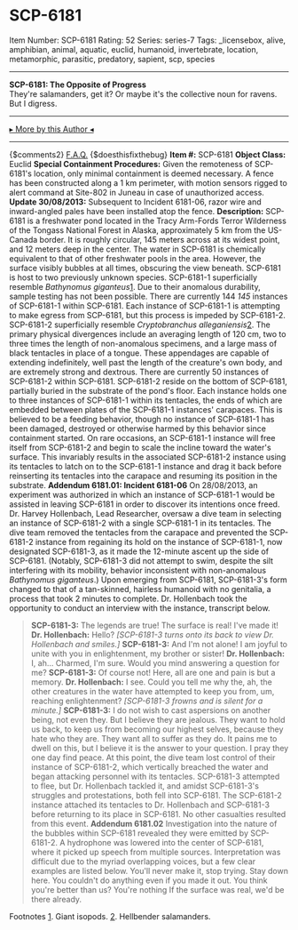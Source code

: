 # SCP-6181
Item Number: SCP-6181
Rating: 52
Series: series-7
Tags: _licensebox, alive, amphibian, animal, aquatic, euclid, humanoid, invertebrate, location, metamorphic, parasitic, predatory, sapient, scp, species

---

**SCP-6181: The Opposite of Progress**  
They're salamanders, get it? Or maybe it's the collective noun for ravens. But I digress.
* * *
[▸ More by this Author ◂](http://scp-wiki.wikidot.com/personnel-file-t-lees)
* * *
{$comments2}
[F.A.Q.](https://scp-wiki.wikidot.com/component:info-ayers)
{$doesthisfixthebug}
**Item #:** SCP-6181
**Object Class:** Euclid
**Special Containment Procedures:** Given the remoteness of SCP-6181's location, only minimal containment is deemed necessary. A fence has been constructed along a 1 km perimeter, with motion sensors rigged to alert command at Site-802 in Juneau in case of unauthorized access.
**Update 30/08/2013:** Subsequent to Incident 6181-06, razor wire and inward-angled pales have been installed atop the fence.
**Description:** SCP-6181 is a freshwater pond located in the Tracy Arm-Fords Terror Wilderness of the Tongass National Forest in Alaska, approximately 5 km from the US-Canada border. It is roughly circular, 145 meters across at its widest point, and 12 meters deep in the center.
The water in SCP-6181 is chemically equivalent to that of other freshwater pools in the area. However, the surface visibly bubbles at all times, obscuring the view beneath.
SCP-6181 is host to two previously unknown species.
SCP-6181-1 superficially resemble _Bathynomus giganteus_[1](javascript:;). Due to their anomalous durability, sample testing has not been possible. There are currently 144 _145_ instances of SCP-6181-1 within SCP-6181. Each instance of SCP-6181-1 is attempting to make egress from SCP-6181, but this process is impeded by SCP-6181-2.
SCP-6181-2 superficially resemble _Cryptobranchus alleganiensis_[2](javascript:;). The primary physical divergences include an averaging length of 120 cm, two to three times the length of non-anomalous specimens, and a large mass of black tentacles in place of a tongue. These appendages are capable of extending indefinitely, well past the length of the creature's own body, and are extremely strong and dextrous. There are currently 50 instances of SCP-6181-2 within SCP-6181.
SCP-6181-2 reside on the bottom of SCP-6181, partially buried in the substrate of the pond's floor. Each instance holds one to three instances of SCP-6181-1 within its tentacles, the ends of which are embedded between plates of the SCP-6181-1 instances' carapaces. This is believed to be a feeding behavior, though no instance of SCP-6181-1 has been damaged, destroyed or otherwise harmed by this behavior since containment started.
On rare occasions, an SCP-6181-1 instance will free itself from SCP-6181-2 and begin to scale the incline toward the water's surface. This invariably results in the associated SCP-6181-2 instance using its tentacles to latch on to the SCP-6181-1 instance and drag it back before reinserting its tentacles into the carapace and resuming its position in the substrate.
**Addendum 6181.01: Incident 6181-06**
On 28/08/2013, an experiment was authorized in which an instance of SCP-6181-1 would be assisted in leaving SCP-6181 in order to discover its intentions once freed. Dr. Harvey Hollenbach, Lead Researcher, oversaw a dive team in selecting an instance of SCP-6181-2 with a single SCP-6181-1 in its tentacles. The dive team removed the tentacles from the carapace and prevented the SCP-6181-2 instance from regaining its hold on the instance of SCP-6181-1, now designated SCP-6181-3, as it made the 12-minute ascent up the side of SCP-6181.
(Notably, SCP-6181-3 did not attempt to swim, despite the silt interfering with its mobility, behavior inconsistent with non-anomalous _Bathynomus giganteus_.)
Upon emerging from SCP-6181, SCP-6181-3's form changed to that of a tan-skinned, hairless humanoid with no genitalia, a process that took 2 minutes to complete. Dr. Hollenbach took the opportunity to conduct an interview with the instance, transcript below.
> **SCP-6181-3:** The legends are true! The surface is real! I've made it!
> **Dr. Hollenbach:** Hello?
> _[SCP-6181-3 turns onto its back to view Dr. Hollenbach and smiles.]_
> **SCP-6181-3:** And I'm not alone! I am joyful to unite with you in enlightenment, my brother or sister!
> **Dr. Hollenbach:** I, ah… Charmed, I'm sure. Would you mind answering a question for me?
> **SCP-6181-3:** Of course not! Here, all are one and pain is but a memory.
> **Dr. Hollenbach:** I see. Could you tell me why the, ah, the other creatures in the water have attempted to keep you from, um, reaching enlightenment?
> _[SCP-6181-3 frowns and is silent for a minute.]_
> **SCP-6181-3:** I do not wish to cast aspersions on another being, not even they. But I believe they are jealous. They want to hold us back, to keep us from becoming our highest selves, because they hate who they are. They want all to suffer as they do. It pains me to dwell on this, but I believe it is the answer to your question. I pray they one day find peace.
At this point, the dive team lost control of their instance of SCP-6181-2, which vertically breached the water and began attacking personnel with its tentacles. SCP-6181-3 attempted to flee, but Dr. Hollenbach tackled it, and amidst SCP-6181-3's struggles and protestations, both fell into SCP-6181. The SCP-6181-2 instance attached its tentacles to Dr. Hollenbach and SCP-6181-3 before returning to its place in SCP-6181.
No other casualties resulted from this event.
**Addendum 6181.02**
Investigation into the nature of the bubbles within SCP-6181 revealed they were emitted by SCP-6181-2. A hydrophone was lowered into the center of SCP-6181, where it picked up speech from multiple sources. Interpretation was difficult due to the myriad overlapping voices, but a few clear examples are listed below.
> You'll never make it, stop trying.
> Stay down here.
> You couldn't do anything even if you made it out.
> You think you're better than us? You're nothing
> If the surface was real, we'd be there already.
  

Footnotes
[1](javascript:;). Giant isopods.
[2](javascript:;). Hellbender salamanders.